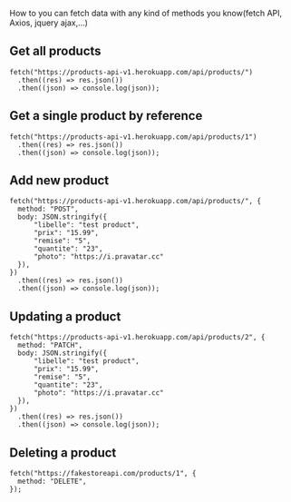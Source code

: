 How to
you can fetch data with any kind of methods you know(fetch API, Axios, jquery ajax,...)

## Get all products
```
fetch("https://products-api-v1.herokuapp.com/api/products/")
  .then((res) => res.json())
  .then((json) => console.log(json));
```
## Get a single product by reference
```
fetch("https://products-api-v1.herokuapp.com/api/products/1")
  .then((res) => res.json())
  .then((json) => console.log(json));
```

## Add new product
```
fetch("https://products-api-v1.herokuapp.com/api/products/", {
  method: "POST",
  body: JSON.stringify({
      "libelle": "test product",
      "prix": "15.99",
      "remise": "5",
      "quantite": "23",
      "photo": "https://i.pravatar.cc"
  }),
})
  .then((res) => res.json())
  .then((json) => console.log(json));
```
## Updating a product
```
fetch("https://products-api-v1.herokuapp.com/api/products/2", {
  method: "PATCH",
  body: JSON.stringify({
      "libelle": "test product",
      "prix": "15.99",
      "remise": "5",
      "quantite": "23",
      "photo": "https://i.pravatar.cc"
  }),
})
  .then((res) => res.json())
  .then((json) => console.log(json));
```

## Deleting a product
```
fetch("https://fakestoreapi.com/products/1", {
  method: "DELETE",
});
```
